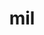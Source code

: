 ---
category: 3-letters
denotation: null
name: mil
reference_link: https://www.etymonline.com/word/mil
root_language: null
root_name: null
title: mil
type: free
word_sums:
- respelling: mil
  sum: 'Mil + '
---